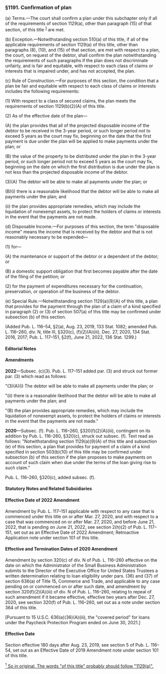 ### §1191. Confirmation of plan ###

(a) Terms.—The court shall confirm a plan under this subchapter only if all of the requirements of section 1129(a), other than paragraph (15) of that section, of this title <sup><a href="#1191_1_target" name="1191_1">1</a></sup> are met.

(b) Exception.—Notwithstanding section 510(a) of this title, if all of the applicable requirements of section 1129(a) of this title, other than paragraphs (8), (10), and (15) of that section, are met with respect to a plan, the court, on request of the debtor, shall confirm the plan notwithstanding the requirements of such paragraphs if the plan does not discriminate unfairly, and is fair and equitable, with respect to each class of claims or interests that is impaired under, and has not accepted, the plan.

(c) Rule of Construction.—For purposes of this section, the condition that a plan be fair and equitable with respect to each class of claims or interests includes the following requirements:

(1) With respect to a class of secured claims, the plan meets the requirements of section 1129(b)(2)(A) of this title.

(2) As of the effective date of the plan—

(A) the plan provides that all of the projected disposable income of the debtor to be received in the 3-year period, or such longer period not to exceed 5 years as the court may fix, beginning on the date that the first payment is due under the plan will be applied to make payments under the plan; or

(B) the value of the property to be distributed under the plan in the 3-year period, or such longer period not to exceed 5 years as the court may fix, beginning on the date on which the first distribution is due under the plan is not less than the projected disposable income of the debtor.

(3)(A) The debtor will be able to make all payments under the plan; or

(B)(i) there is a reasonable likelihood that the debtor will be able to make all payments under the plan; and

(ii) the plan provides appropriate remedies, which may include the liquidation of nonexempt assets, to protect the holders of claims or interests in the event that the payments are not made.

(d) Disposable Income.—For purposes of this section, the term "disposable income" means the income that is received by the debtor and that is not reasonably necessary to be expended—

(1) for—

(A) the maintenance or support of the debtor or a dependent of the debtor; or

(B) a domestic support obligation that first becomes payable after the date of the filing of the petition; or

(2) for the payment of expenditures necessary for the continuation, preservation, or operation of the business of the debtor.

(e) Special Rule.—Notwithstanding section 1129(a)(9)(A) of this title, a plan that provides for the payment through the plan of a claim of a kind specified in paragraph (2) or (3) of section 507(a) of this title may be confirmed under subsection (b) of this section.

(Added Pub. L. 116–54, §2(a), Aug. 23, 2019, 133 Stat. 1082; amended Pub. L. 116–260, div. N, title III, §320(c), (f)(2)(A)(iii), Dec. 27, 2020, 134 Stat. 2016, 2017; Pub. L. 117–151, §2(f), June 21, 2022, 136 Stat. 1299.)

#### **Editorial Notes** ####

#### Amendments ####

**2022**—Subsec. (c)(3). Pub. L. 117–151 added par. (3) and struck out former par. (3) which read as follows:

"(3)(A)(i) The debtor will be able to make all payments under the plan; or

"(ii) there is a reasonable likelihood that the debtor will be able to make all payments under the plan; and

"(B) the plan provides appropriate remedies, which may include the liquidation of nonexempt assets, to protect the holders of claims or interests in the event that the payments are not made."

**2020**—Subsec. (f). Pub. L. 116–260, §320(f)(2)(A)(iii), contingent on its addition by Pub. L. 116–260, §320(c), struck out subsec. (f). Text read as follows: "Notwithstanding section 1129(a)(9)(A) of this title and subsection (e) of this section, a plan that provides for payment of a claim of a kind specified in section 503(b)(10) of this title may be confirmed under subsection (b) of this section if the plan proposes to make payments on account of such claim when due under the terms of the loan giving rise to such claim."

Pub. L. 116–260, §320(c), added subsec. (f).

#### **Statutory Notes and Related Subsidiaries** ####

#### Effective Date of 2022 Amendment ####

Amendment by Pub. L. 117–151 applicable with respect to any case that is commenced under this title on or after Mar. 27, 2020, and with respect to a case that was commenced on or after Mar. 27, 2020, and before June 21, 2022, that is pending on June 21, 2022, see section 2(h)(2) of Pub. L. 117–151, set out as an Effective Date of 2022 Amendment; Retroactive Application note under section 101 of this title.

#### Effective and Termination Dates of 2020 Amendment ####

Amendment by section 320(c) of div. N of Pub. L. 116–260 effective on the date on which the Administrator of the Small Business Administration submits to the Director of the Executive Office for United States Trustees a written determination relating to loan eligibility under pars. (36) and (37) of section 636(a) of Title 15, Commerce and Trade, and applicable to any case pending on or commenced on or after such date, and amendment by section 320(f)(2)(A)(iii) of div. N of Pub. L. 116–260, relating to repeal of such amendment if it became effective, effective two years after Dec. 27, 2020, see section 320(f) of Pub. L. 116–260, set out as a note under section 364 of this title.

[Pursuant to 15 U.S.C. 636(a)(36)(A)(iii), the "covered period" for loans under the Paycheck Protection Program ended on June 30, 2021.]

#### Effective Date ####

Section effective 180 days after Aug. 23, 2019, see section 5 of Pub. L. 116–54, set out as an Effective Date of 2019 Amendment note under section 101 of this title.

[<sup>1</sup> So in original. The words "of this title" probably should follow "1129(a)".](#1191_1)